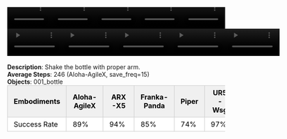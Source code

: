 <!DOCTYPE html>
<html lang="en">
<body>
    <div style="display: flex;">
        <video src="./task_video_clean/shake_bottle/aloha-agilex_head.mp4" controls loop muted autoplay style="width: 20.0%;"></video>
        <video src="./task_video_clean/shake_bottle/franka-panda_head.mp4" controls loop muted autoplay style="width: 20.0%;"></video>
        <video src="./task_video_clean/shake_bottle/ARX-X5_head.mp4" controls loop muted autoplay style="width: 20.0%;"></video>
        <video src="./task_video_clean/shake_bottle/piper_head.mp4" controls loop muted autoplay style="width: 20.0%;"></video>
        <video src="./task_video_clean/shake_bottle/ur5-wsg_head.mp4" controls loop muted autoplay style="width: 20.0%;"></video>
    </div>
    <div style="display: flex;">
        <video src="./task_video_clean/shake_bottle/aloha-agilex_world.mp4" controls loop muted autoplay style="width: 25%;"></video>
        <video src="./task_video_clean/shake_bottle/franka-panda_world.mp4" controls loop muted autoplay style="width: 25%;"></video>
        <video src="./task_video_clean/shake_bottle/ARX-X5_world.mp4" controls loop muted autoplay style="width: 25%;"></video>
        <video src="./task_video_clean/shake_bottle/piper_world.mp4" controls loop muted autoplay style="width: 25%;"></video>
        <video src="./task_video_clean/shake_bottle/ur5-wsg_world.mp4" controls loop muted autoplay style="width: 25%;"></video>
    </div>
    <br><b>Description</b>: Shake the bottle with proper arm.<br>
    <b>Average Steps</b>: 246 (Aloha-AgileX, save_freq=15)<br>
    <b>Objects</b>: 001_bottle<br>
    <table style="margin:0 auto;border-collapse:collapse;width:auto;min-width:180px;background-color:white;">
        <thead>
            <tr style="background:#f0f0f0;">
                <th style="border:1px solid #ccc;padding:6px 14px;color:black;">Embodiments</th>
                <th style="border:1px solid #ccc;padding:6px 14px;color:black;">Aloha-AgileX</th>
                <th style="border:1px solid #ccc;padding:6px 14px;color:black;">ARX-X5</th>
                <th style="border:1px solid #ccc;padding:6px 14px;color:black;">Franka-Panda</th>
                <th style="border:1px solid #ccc;padding:6px 14px;color:black;">Piper</th>
                <th style="border:1px solid #ccc;padding:6px 14px;color:black;">UR5-Wsg</th>
            </tr>
        </thead>
        <tbody>
            <tr style="background:white;">
                <td style="border:1px solid #ccc;padding:6px 14px;color:black;">Success Rate</td>
                <td style="border:1px solid #ccc;padding:6px 14px;color:black;">89%</td>
                <td style="border:1px solid #ccc;padding:6px 14px;color:black;">94%</td>
                <td style="border:1px solid #ccc;padding:6px 14px;color:black;">85%</td>
                <td style="border:1px solid #ccc;padding:6px 14px;color:black;">74%</td>
                <td style="border:1px solid #ccc;padding:6px 14px;color:black;">97%</td>
            </tr>
        </tbody>
    </table>
</body>
</html>
